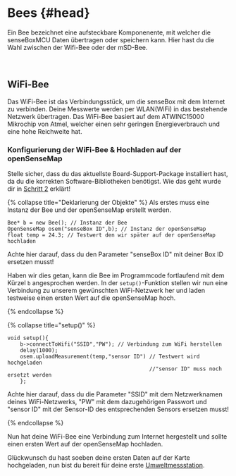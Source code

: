 # Bees {#head}

<div class="description">Ein Bee bezeichnet eine aufsteckbare Komponenente, mit welcher die senseBoxMCU Daten übertragen oder speichern kann. Hier hast du die Wahl zwischen der Wifi-Bee oder der mSD-Bee.</div>
<div class="line">
    <br>
    <br>
</div>

## WiFi-Bee
Das WiFi-Bee ist das Verbindungsstück, um die senseBox mit dem Internet zu verbinden. Deine Messwerte werden per WLAN(WiFi) in das bestehende Netzwerk übertragen. Das WiFi-Bee basiert auf dem ATWINC15000 Mikrochip von Atmel, welcher einen sehr geringen Energieverbrauch und eine hohe Reichweite hat.

### Konfigurierung der WiFi-Bee & Hochladen auf der openSenseMap

<div class="box_warning">
    <i class="fa fa-info fa-fw" aria-hidden="true" style="color: #42acf3;"></i>
    Stelle sicher, dass du das aktuellste Board-Support-Package installiert hast, da du die korrekten Software-Bibliotheken benötigst. Wie das geht wurde dir in <a href ="../erste-schritte/board-support-packages-installieren.md">Schritt 2</a> erklärt!
</div>

{% collapse title="Deklarierung der Objekte" %}
Als erstes muss eine Instanz der Bee und der openSenseMap erstellt werden.

```arduino
Bee* b = new Bee(); // Instanz der Bee
OpenSenseMap osem("senseBox ID",b); // Instanz der openSenseMap
float temp = 24.3; // Testwert den wir später auf der openSenseMap hochladen 
```

<div class="box_warning">
    <i class="fa fa-info fa-fw" aria-hidden="true" style="color: #42acf3;"></i>
    Achte hier darauf, dass du den Parameter  "senseBox ID" mit deiner Box ID  ersetzen musst!
</div>

Haben wir dies getan, kann die Bee im Programmcode fortlaufend mit dem Kürzel `b` angesprochen werden. In der `setup()`-Funktion stellen wir nun eine Verbindung zu unserem gewünschten WiFi-Netzwerk her und laden testweise einen ersten Wert auf die openSenseMap hoch.

 

{% endcollapse %}

{% collapse title="setup()" %}

```arduino
void setup(){
    b->connectToWifi("SSID","PW"); // Verbindung zum WiFi herstellen 
    delay(1000);
    osem.uploadMeasurement(temp,"sensor ID") // Testwert wird hochgeladen 
                                             //"sensor ID" muss noch ersetzt werden
    };
```

<div class="box_warning">
    <i class="fa fa-info fa-fw" aria-hidden="true" style="color: #42acf3;"></i>
    Achte hier darauf, dass du die Parameter "SSID" mit dem Netzwerknamen deines WiFi-Netzwerks, "PW" mit dem dazugehörigen Passwort und "sensor ID" mit der Sensor-ID des entsprechenden Sensors ersetzen musst!
</div>

{% endcollapse %}

Nun hat deine WiFi-Bee eine Verbindung zum Internet hergestellt und sollte einen ersten Wert auf der openSenseMap hochladen. 

Glückwunsch du hast soeben deine ersten Daten auf der Karte hochgeladen, nun bist du bereit für deine erste [Umweltmessstation](/../../projekte/Umweltstation/README.md).


